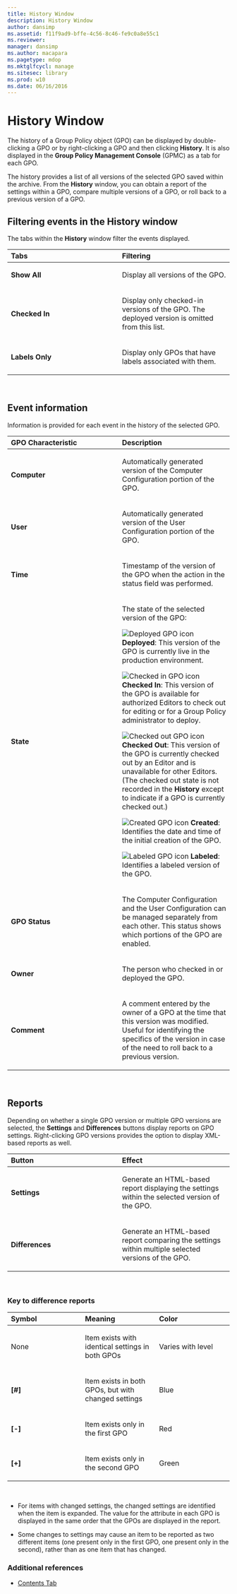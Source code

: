 ```yaml
---
title: History Window
description: History Window
author: dansimp
ms.assetid: f11f9ad9-bffe-4c56-8c46-fe9c0a8e55c1
ms.reviewer: 
manager: dansimp
ms.author: macapara
ms.pagetype: mdop
ms.mktglfcycl: manage
ms.sitesec: library
ms.prod: w10
ms.date: 06/16/2016
---
```



# History Window


The history of a Group Policy object (GPO) can be displayed by double-clicking a GPO or by right-clicking a GPO and then clicking **History**. It is also displayed in the **Group Policy Management Console** (GPMC) as a tab for each GPO.

The history provides a list of all versions of the selected GPO saved within the archive. From the **History** window, you can obtain a report of the settings within a GPO, compare multiple versions of a GPO, or roll back to a previous version of a GPO.

## Filtering events in the History window


The tabs within the **History** window filter the events displayed.

<table>
<colgroup>
<col width="50%" />
<col width="50%" />
</colgroup>
<thead>
<tr class="header">
<th align="left">Tabs</th>
<th align="left">Filtering</th>
</tr>
</thead>
<tbody>
<tr class="odd">
<td align="left"><p><strong>Show All</strong></p></td>
<td align="left"><p>Display all versions of the GPO.</p></td>
</tr>
<tr class="even">
<td align="left"><p><strong>Checked In</strong></p></td>
<td align="left"><p>Display only checked-in versions of the GPO. The deployed version is omitted from this list.</p></td>
</tr>
<tr class="odd">
<td align="left"><p><strong>Labels Only</strong></p></td>
<td align="left"><p>Display only GPOs that have labels associated with them.</p></td>
</tr>
</tbody>
</table>

 

## Event information


Information is provided for each event in the history of the selected GPO.

<table>
<colgroup>
<col width="50%" />
<col width="50%" />
</colgroup>
<thead>
<tr class="header">
<th align="left">GPO Characteristic</th>
<th align="left">Description</th>
</tr>
</thead>
<tbody>
<tr class="odd">
<td align="left"><p><strong>Computer</strong></p></td>
<td align="left"><p>Automatically generated version of the Computer Configuration portion of the GPO.</p></td>
</tr>
<tr class="even">
<td align="left"><p><strong>User</strong></p></td>
<td align="left"><p>Automatically generated version of the User Configuration portion of the GPO.</p></td>
</tr>
<tr class="odd">
<td align="left"><p><strong>Time</strong></p></td>
<td align="left"><p>Timestamp of the version of the GPO when the action in the status field was performed.</p></td>
</tr>
<tr class="even">
<td align="left"><p><strong>State</strong></p></td>
<td align="left"><p>The state of the selected version of the GPO:</p>
<p><img src="images/36f6b687-f5cc-40d1-805f-b191d1fb1ace.gif" alt="Deployed GPO icon" /> <strong>Deployed</strong>: This version of the GPO is currently live in the production environment.</p>
<p><img src="images/57b610a5-1c71-4d26-9173-d04abd495fcc.gif" alt="Checked in GPO icon" /> <strong>Checked In</strong>: This version of the GPO is available for authorized Editors to check out for editing or for a Group Policy administrator to deploy.</p>
<p><img src="images/8e7a7c4e-809a-435a-8b29-30d797936210.gif" alt="Checked out GPO icon" /> <strong>Checked Out</strong>: This version of the GPO is currently checked out by an Editor and is unavailable for other Editors. (The checked out state is not recorded in the <strong>History</strong> except to indicate if a GPO is currently checked out.)</p>
<p><img src="images/327623bd-0842-4372-be1f-bdc4b8c3481c.gif" alt="Created GPO icon" /> <strong>Created</strong>: Identifies the date and time of the initial creation of the GPO.</p>
<p><img src="images/8356fcdc-1279-425b-ab14-a23bcfe391da.gif" alt="Labeled GPO icon" /> <strong>Labeled</strong>: Identifies a labeled version of the GPO.</p></td>
</tr>
<tr class="odd">
<td align="left"><p><strong>GPO Status</strong></p></td>
<td align="left"><p>The Computer Configuration and the User Configuration can be managed separately from each other. This status shows which portions of the GPO are enabled.</p></td>
</tr>
<tr class="even">
<td align="left"><p><strong>Owner</strong></p></td>
<td align="left"><p>The person who checked in or deployed the GPO.</p></td>
</tr>
<tr class="odd">
<td align="left"><p><strong>Comment</strong></p></td>
<td align="left"><p>A comment entered by the owner of a GPO at the time that this version was modified. Useful for identifying the specifics of the version in case of the need to roll back to a previous version.</p></td>
</tr>
</tbody>
</table>

 

## Reports


Depending on whether a single GPO version or multiple GPO versions are selected, the **Settings** and **Differences** buttons display reports on GPO settings. Right-clicking GPO versions provides the option to display XML-based reports as well.

<table>
<colgroup>
<col width="50%" />
<col width="50%" />
</colgroup>
<thead>
<tr class="header">
<th align="left">Button</th>
<th align="left">Effect</th>
</tr>
</thead>
<tbody>
<tr class="odd">
<td align="left"><p><strong>Settings</strong></p></td>
<td align="left"><p>Generate an HTML-based report displaying the settings within the selected version of the GPO.</p></td>
</tr>
<tr class="even">
<td align="left"><p><strong>Differences</strong></p></td>
<td align="left"><p>Generate an HTML-based report comparing the settings within multiple selected versions of the GPO.</p></td>
</tr>
</tbody>
</table>

 

### Key to difference reports

<table>
<colgroup>
<col width="33%" />
<col width="33%" />
<col width="33%" />
</colgroup>
<thead>
<tr class="header">
<th align="left">Symbol</th>
<th align="left">Meaning</th>
<th align="left">Color</th>
</tr>
</thead>
<tbody>
<tr class="odd">
<td align="left"><p>None</p></td>
<td align="left"><p>Item exists with identical settings in both GPOs</p></td>
<td align="left"><p>Varies with level</p></td>
</tr>
<tr class="even">
<td align="left"><p><strong>[#]</strong></p></td>
<td align="left"><p>Item exists in both GPOs, but with changed settings</p></td>
<td align="left"><p>Blue</p></td>
</tr>
<tr class="odd">
<td align="left"><p><strong>[-]</strong></p></td>
<td align="left"><p>Item exists only in the first GPO</p></td>
<td align="left"><p>Red</p></td>
</tr>
<tr class="even">
<td align="left"><p><strong>[+]</strong></p></td>
<td align="left"><p>Item exists only in the second GPO</p></td>
<td align="left"><p>Green</p></td>
</tr>
</tbody>
</table>

 

-   For items with changed settings, the changed settings are identified when the item is expanded. The value for the attribute in each GPO is displayed in the same order that the GPOs are displayed in the report.

-   Some changes to settings may cause an item to be reported as two different items (one present only in the first GPO, one present only in the second), rather than as one item that has changed.

### Additional references

-   [Contents Tab](contents-tab.md)

 

 





